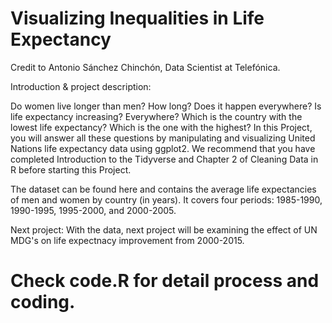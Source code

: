 # Visualizing Inequalities in Life Expectancy

Credit to Antonio Sánchez Chinchón, Data Scientist at Telefónica.

Introduction & project description:

Do women live longer than men? How long? Does it happen everywhere? Is life expectancy increasing? Everywhere? Which is the country with the lowest life expectancy? Which is the one with the highest? In this Project, you will answer all these questions by manipulating and visualizing United Nations life expectancy data using ggplot2. We recommend that you have completed Introduction to the Tidyverse and Chapter 2 of Cleaning Data in R before starting this Project.

The dataset can be found here and contains the average life expectancies of men and women by country (in years). It covers four periods: 1985-1990, 1990-1995, 1995-2000, and 2000-2005.

Next project:
With the data, next project will be examining the effect of UN MDG's on life expectnacy improvement from 2000-2015.

# Check code.R for detail process and coding.
